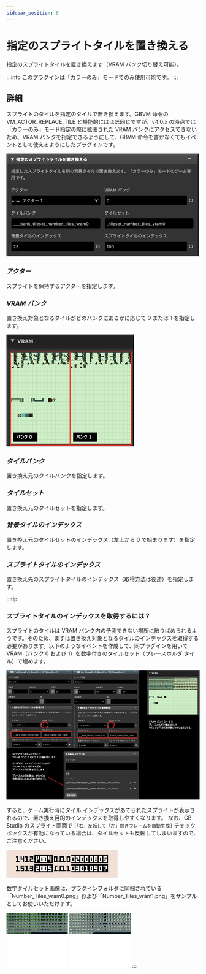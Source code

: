 ```yaml
---
sidebar_position: 6
---
```


# 指定のスプライトタイルを置き換える

指定のスプライトタイルを置き換えます（VRAM バンク切り替え可能）。

:::info
このプラグインは「カラーのみ」モードでのみ使用可能です。
:::

## 詳細

スプライトのタイルを指定のタイルで置き換えます。GBVM 命令の VM_ACTOR_REPLACE_TILE と機能的にはほぼ同じですが、v4.0.x の時点では「カラーのみ」モード指定の際に拡張された VRAM バンクにアクセスできないため、VRAM バンクを指定できるようにして、GBVM 命令を書かなくてもイベントとして使えるようにしたプラグインです。

![指定のスプライトタイルを置き換えるイベントのUI](./docs-extras/img/sprite_tile_replacer/sprite_tile_replacer_event.png)

### _アクター_

スプライトを保持するアクターを指定します。

### _VRAM バンク_

置き換え対象となるタイルがどのバンクにあるかに応じて 0 または 1 を指定します。

![GB Studio VRAMバンクの例](./docs-extras/img/sprite_tile_replacer/vram_bank_example.png)

### _タイルバンク_

置き換え元のタイルバンクを指定します。

### _タイルセット_

置き換え元のタイルセットを指定します。

### _背景タイルのインデックス_

置き換え元のタイルセットのインデックス（左上から 0 で始まります）を指定します。

### _スプライトタイルのインデックス_

置き換え先のスプライトタイルのインデックス（取得方法は後述）を指定します。

:::tip

### スプライトタイルのインデックスを取得するには？

スプライトのタイルは VRAM バンク内の予測できない場所に散りばめられるようです。そのため、まずは置き換え対象となるタイルのインデックスを取得する必要があります。以下のようなイベントを作成して、同プラグインを用いて VRAM（バンク 0 および 1）を数字付きのタイルセット（プレースホルダ タイル）で埋めます。

![Obtaining sprite index setup example in GB Studio](./docs-extras/img/sprite_tile_replacer/obtaining_sprite_index.png)

すると、ゲーム実行時にタイル インデックスがあてられたスプライトが表示されるので、置き換え目的のインデックスを取得しやすくなります。 なお、GB Studio のスプライト画面で `[「右」反転して「左」向きフレームを自動生成]` チェックボックスが有効になっている場合は、タイルセットも反転してしまいますので、ご注意ください。

![Flipped sprite tiles example](./docs-extras/img/sprite_tile_replacer/sprite_tiles_flipped.png)

数字タイルセット画像は、プラグインフォルダに同梱されている「Number_Tiles_vram0.png」および「Number_Tiles_vram1.png」をサンプルとしてお使いいただけます。

![placeholder tiles dark](./docs-extras/img/sprite_tile_replacer/place_holder_tiles_dark.png) ![placeholder tiles light](./docs-extras/img/sprite_tile_replacer/place_holder_tiles_light.png)
:::